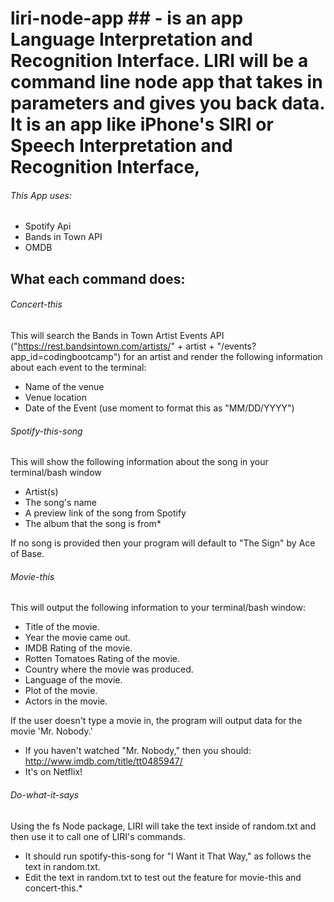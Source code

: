 # liri-node-app ## - is an app Language Interpretation and Recognition Interface. LIRI will be a command line node app that takes in parameters and gives you back data. It is an app like iPhone's SIRI or Speech Interpretation and Recognition Interface,

###### This App uses: 
* Spotify Api
* Bands in Town API
* OMDB

## What each command does:

###### Concert-this


This will search the Bands in Town Artist Events API ("https://rest.bandsintown.com/artists/" + artist + "/events?app_id=codingbootcamp") for an artist and render the following information about each event to the terminal:

* Name of the venue
* Venue location
* Date of the Event (use moment to format this as "MM/DD/YYYY")


###### Spotify-this-song 

This will show the following information about the song in your terminal/bash window

* Artist(s)
* The song's name
* A preview link of the song from Spotify
* The album that the song is from*

If no song is provided then your program will default to "The Sign" by Ace of Base.


###### Movie-this

This will output the following information to your terminal/bash window:

   * Title of the movie.
   * Year the movie came out.
   * IMDB Rating of the movie.
   * Rotten Tomatoes Rating of the movie.
   * Country where the movie was produced.
   * Language of the movie.
   * Plot of the movie.
   * Actors in the movie.

If the user doesn't type a movie in, the program will output data for the movie 'Mr. Nobody.'

* If you haven't watched "Mr. Nobody," then you should: http://www.imdb.com/title/tt0485947/
* It's on Netflix!


###### Do-what-it-says

Using the fs Node package, LIRI will take the text inside of random.txt and then use it to call one of LIRI's commands.


* It should run spotify-this-song for "I Want it That Way," as follows the text in random.txt.
* Edit the text in random.txt to test out the feature for movie-this and concert-this.*
